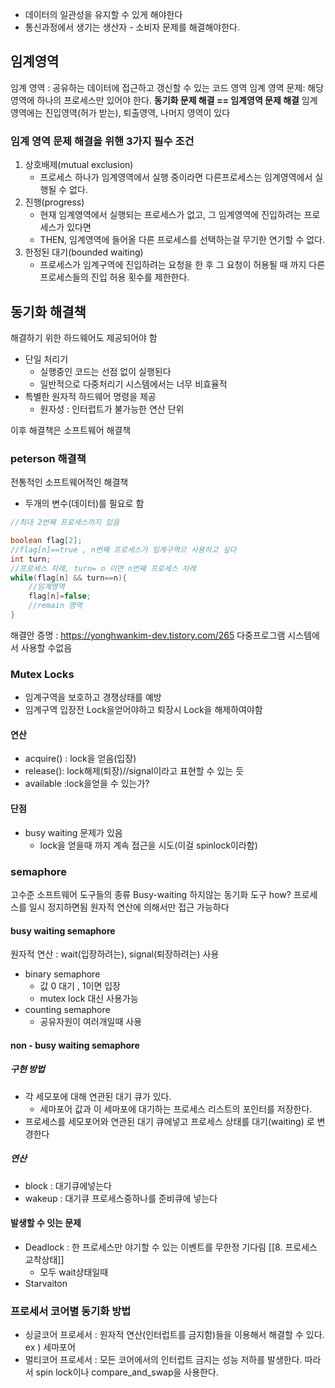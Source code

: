 - 데이터의 일관성을 유지할 수 있게 해야한다
- 통신과정에서 생기는 생산자 - 소비자 문제를 해결해야한다.
## 임계영역 
임계 영역 : 공유하는 데이터에 접근하고 갱신할 수 있는 코드 영역
임계 영역 문제: 해당 영역에 하나의 프로세스만 있어야 한다.
**동기화 문제 해결 == 임계영역 문제 해결**
임계영역에는 진입영역(허가 받는), 퇴출영역, 나머지 영역이 있다
###  임계 영역 문제 해결을 위핸 3가지 필수 조건
1. 상호배제(mutual exclusion)
	- 프로세스 하나가 임계영역에서 실행 중이라면 다른프로세스는 임계영역에서  실행될 수 없다.
2. 진행(progress)
	- 현재 임계영역에서 실행되는 프로세스가 없고, 그 임계영역에 진입하려는 프로세스가 있다면
	- THEN, 임계영역에 들어올 다른 프로세스를 선택하는걸 무기한 연기할 수 없다.
3. 한정된 대기(bounded waiting)
	- 프로세스가 임계구역에 진입하려는 요청을 한 후 그 요청이 허용될 때 까지 다른 프로세스들의 진입 허용 횟수를 제한한다.

## 동기화 해결책

해결하기 위한 하드웨어도 제공되어야 함
- 단일 처리기
	- 실행중인 코드는 선점 없이 실행된다
	- 일반적으로 다중처리기 시스템에서는 너무 비효율적
- 특별한 원자적 하드웨어 명령을 제공
	- 원자성 : 인터럽트가 불가능한 연산 단위

이후 해결책은 소프트웨어 해결책
### peterson 해결책
전통적인 소프트웨어적인 해결책
- 두개의 변수(데이터)를 필요로 함
```java
//최대 2번째 프로세스까지 있음

boolean flag[2];
//flag[n]==true , n번째 프로세스가 임계구역으 사용하고 싶다
int turn;
//프로세스 차례, turn= n 이면 n번째 프로세스 차례
while(flag[n] && turn==n){
	//임계영역
	flag[n]=false;
	//remain 영역
}
```
해결안 증명 : https://yonghwankim-dev.tistory.com/265
다중프로그램 시스템에서 사용할 수없음

### Mutex Locks
- 임계구역을 보호하고 경쟁상태를 예방
- 임계구역 입장전 Lock을얻어야하고 퇴장시 Lock을 해제하여야함
#### 연산
- acquire() : lock을 얻음(입장)
- release(): lock해제(퇴장)//signal이라고 표현할 수 있는 듯
- available :lock을얻을 수 있는가? 
#### 단점
- busy waiting 문제가 있음
	- lock을 얻을때 까지 계속 접근을 시도(이걸 spinlock이라함)

### semaphore
고수준 소프트웨어 도구들의 종류
Busy-waiting 하지않는 동기화 도구
	how? 프로세스를 일시 정지하면됨
원자적 연산에 의해서만 접근 가능하다
#### busy waiting semaphore
원자적 연산 : wait(입장하려는), signal(퇴장하려는)  사용
- binary semaphore
	- 값 0 대기 , 1이면 입장
	- mutex lock 대신 사용가능
- counting semaphore
	- 공유자원이 여러개일때 사용
#### non - busy waiting semaphore
##### 구현 방법
- 각 세모포에 대해 연관된 대기 큐가 있다.
	- 세마포어 값과 이 세마포에 대기하는 프로세스 리스트의 포인터를 저장한다.
- 프로세스를 세모포어와 연관된 대기 큐에넣고 프로세스 상태를 대기(waiting) 로  변경한다
##### 연산
- block : 대기큐에넣는다
- wakeup : 대기큐 프로세스중하나를 준비큐에 넣는다

#### 발생할 수 잇는 문제
- Deadlock : 한 프로세스만 야기할 수 있는 이벤트를 무한정 기다림 [[8. 프로세스 교착상태]]
	- 모두 wait상태일때 
- Starvaiton

### 프로세서 코어별 동기화 방법
- 싱글코어 프로세서 : 원자적 연산(인터럽트를 금지함)들을 이용해서 해결할 수 있다. ex ) 세마포어
- 멀티코어 프로세서 : 모든 코어에서의 인터럽트 금지는 성능 저하를 발생한다. 따라서 spin lock이나 compare_and_swap을 사용한다.